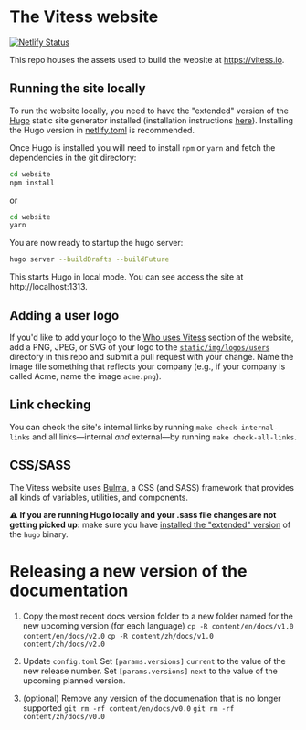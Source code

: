 # The Vitess website

[![Netlify Status](https://api.netlify.com/api/v1/badges/c27ea8e4-51d5-41b5-abfd-0597410506a3/deploy-status)](https://app.netlify.com/sites/vitess/deploys)

This repo houses the assets used to build the website at https://vitess.io.

## Running the site locally

To run the website locally, you need to have the "extended" version of the [Hugo](https://gohugo.io) static site generator installed (installation instructions [here](https://gohugo.io/getting-started/installing/)). Installing the Hugo version in [netlify.toml](./netlify.toml) is recommended.

Once Hugo is installed you will need to install `npm` or `yarn` and fetch the dependencies in the git directory:

```bash
cd website
npm install
```

or

```bash
cd website
yarn
```

You are now ready to startup the hugo server:

```bash
hugo server --buildDrafts --buildFuture
```

This starts Hugo in local mode. You can see access the site at http://localhost:1313.


## Adding a user logo

If you'd like to add your logo to the [Who uses Vitess](https://vitess.io/#who-uses) section of the website, add a PNG, JPEG, or SVG of your logo to the [`static/img/logos/users`](./static/img/logos/users) directory in this repo and submit a pull request with your change. Name the image file something that reflects your company (e.g., if your company is called Acme, name the image `acme.png`).

## Link checking

You can check the site's internal links by running `make check-internal-links` and all links—internal *and* external—by running `make check-all-links`.

## CSS/SASS

The Vitess website uses [Bulma](https://bulma.io/), a CSS (and SASS) framework that provides all kinds of variables, utilities, and components. 

**⚠ If you are running Hugo locally and your .sass file changes are not getting picked up:** make sure you have [installed the "extended" version](https://gohugo.io/getting-started/installing/) of the `hugo` binary. 

# Releasing a new version of the documentation

1. Copy the most recent docs version folder to a new folder named for the new upcoming version (for each language)
  `cp -R content/en/docs/v1.0 content/en/docs/v2.0`
  `cp -R content/zh/docs/v1.0 content/zh/docs/v2.0`

1. Update `config.toml`
  Set `[params.versions]` `current` to the value of the new release number.
  Set `[params.versions]` `next` to the value of the upcoming planned version.

1. (optional) Remove any version of the documenation that is no longer supported
  `git rm -rf content/en/docs/v0.0`
  `git rm -rf content/zh/docs/v0.0`

